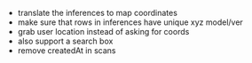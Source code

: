 - translate the inferences to map coordinates
- make sure that rows in inferences have unique xyz model/ver
- grab user location instead of asking for coords
- also support a search box
- remove createdAt in scans
